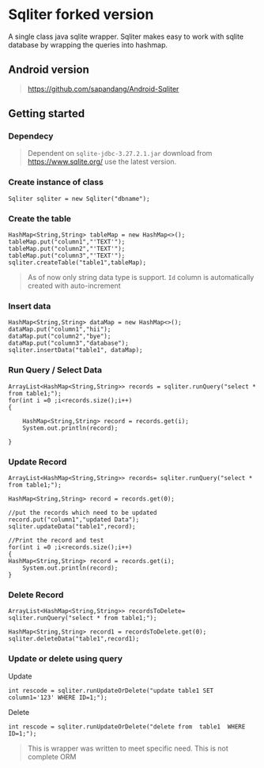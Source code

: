 # Sqliter forked version
A single class java sqlite wrapper. Sqliter makes easy to work with sqlite database by wrapping the queries into hashmap.

## Android version
> https://github.com/sapandang/Android-Sqliter

## Getting started	
### Dependecy
> Dependent on `sqlite-jdbc-3.27.2.1.jar`  download from https://www.sqlite.org/ use the latest version.

### Create instance of class
```
Sqliter sqliter = new Sqliter("dbname");
```
### Create the table
```
HashMap<String,String> tableMap = new HashMap<>();  
tableMap.put("column1","'TEXT'");  
tableMap.put("column2","'TEXT'");  
tableMap.put("column3","'TEXT'");  
sqliter.createTable("table1",tableMap);
```
> As of now only string data type is support. `Id` column is automatically created with auto-increment

### Insert data
```
HashMap<String,String> dataMap = new HashMap<>();  
dataMap.put("column1","hii");  
dataMap.put("column2","bye");  
dataMap.put("column3","database");  
sqliter.insertData("table1", dataMap);
```
### Run Query / Select Data
```
ArrayList<HashMap<String,String>> records = sqliter.runQuery("select * from table1;");  
for(int i =0 ;i<records.size();i++)  
{  
  
    HashMap<String,String> record = records.get(i);  
    System.out.println(record);  
  
}
```
### Update Record
```
ArrayList<HashMap<String,String>> records= sqliter.runQuery("select * from table1;");  
  
HashMap<String,String> record = records.get(0);  
  
//put the records which need to be updated  
record.put("column1","updated Data");  
sqliter.updateData("table1",record);

//Print the record and test  
for(int i =0 ;i<records.size();i++)  
{  
HashMap<String,String> record = records.get(i);
    System.out.println(record);  
}
```
### Delete Record
```
ArrayList<HashMap<String,String>> recordsToDelete= sqliter.runQuery("select * from table1;");  
  
HashMap<String,String> record1 = recordsToDelete.get(0);  
sqliter.deleteData("table1",record1);
```
### Update or delete using query
Update
```
int rescode = sqliter.runUpdateOrDelete("update table1 SET column1='123' WHERE ID=1;");
```
Delete 
```
int rescode = sqliter.runUpdateOrDelete("delete from  table1  WHERE ID=1;");
```
>This is wrapper was written to meet specific need. This is not complete ORM











